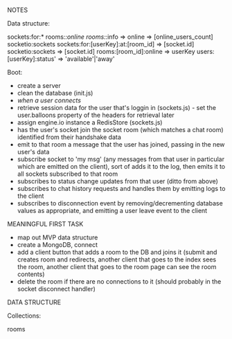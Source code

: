 NOTES

Data structure:

sockets:for:*
rooms:*:online
rooms:*:info => online => [online_users_count]
socketio:sockets
sockets:for:[userKey]:at:[room_id] => [socket.id]
socketio:sockets => [socket.id]
rooms:[room_id]:online => userKey
users:[userKey]:status' => 'available'|'away'


Boot:
- create a server
- clean the database (init.js)
- *when a user connects*
- retrieve session data for the user that's loggin in (sockets.js) - set the user.balloons property of the headers for retrieval later
- assign engine.io instance a RedisStore (sockets.js)
- has the user's socket join the socket room (which matches a chat room) identified from their handshake data
- emit to that room a message that the user has joined, passing in the new user's data
- subscribe socket to 'my msg' (any messages from that user in particular which are emitted on the client), sort of adds it to the log, then emits it to all sockets subscribed to that room
- subscribes to status change updates from that user (ditto from above)
- subscribes to chat history requests and handles them by emitting logs to the client
- subscribes to disconnection event by removing/decrementing database values as appropriate, and emitting a user leave event to the client



MEANINGFUL FIRST TASK

- map out MVP data structure
- create a MongoDB, connect
- add a client button that adds a room to the DB and joins it (submit and creates room and redirects, another client that goes to the index sees the room, another client that goes to the room page can see the room contents)
- delete the room if there are no connections to it (should probably in the socket disconnect handler)

DATA STRUCTURE

Collections:

rooms